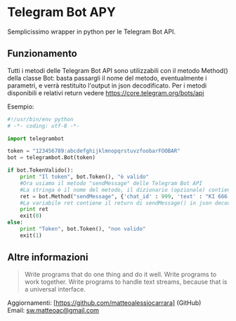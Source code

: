 # Telegram Bot APY #

Semplicissimo wrapper in python per le Telegram Bot API.

## Funzionamento ##

Tutti i metodi delle Telegram Bot API sono utilizzabili con il metodo Method() della classe Bot: basta passargli il nome del metodo, eventualmente i parametri, e verrà restituito l'output in json decodificato. 
Per i metodi disponibili e relativi return vedere https://core.telegram.org/bots/api

Esempio:

```python
#!/usr/bin/env python
# -*- coding: utf-8 -*-

import telegrambot

token = "123456789:abcdefghijklmnopqrstuvzfoobarFOOBAR"
bot = telegrambot.Bot(token)

if bot.TokenValido():
	print "Il token", bot.Token(), "è valido"
	#Ora usiamo il metodo "sendMessage" delle Telegram Bot API
	#La stringa è il nome del metodo, il dizionario (opzionale) contiene i parametri
	ret = bot.Method("sendMessage", {'chat_id' : 999, 'text' : "KI 666 TU???"})
	#La variabile ret contiene il return di sendMessage() in json decodificato
	print ret
	exit(0)
else:
	print "Token", bot.Token(), "non valido"
	exit(1)
```
## Altre informazioni ##

>  Write programs that do one thing and do it well. Write programs to work together. Write programs to handle text streams, because that is a universal interface.

Aggiornamenti: [https://github.com/matteoalessiocarrara] (GitHub)  
Email: sw.matteoac@gmail.com
